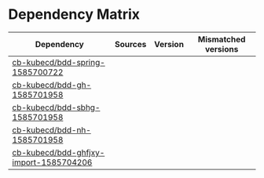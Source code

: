 # Dependency Matrix

Dependency | Sources | Version | Mismatched versions
---------- | ------- | ------- | -------------------
[cb-kubecd/bdd-spring-1585700722](https://github.com/cb-kubecd/bdd-spring-1585700722.git) |  | []() | 
[cb-kubecd/bdd-gh-1585701958](https://github.com/cb-kubecd/bdd-gh-1585701958.git) |  | []() | 
[cb-kubecd/bdd-sbhg-1585701958](https://github.com/cb-kubecd/bdd-sbhg-1585701958.git) |  | []() | 
[cb-kubecd/bdd-nh-1585701958](https://github.com/cb-kubecd/bdd-nh-1585701958.git) |  | []() | 
[cb-kubecd/bdd-ghfjxy-import-1585704206](https://github.com/cb-kubecd/bdd-ghfjxy-import-1585704206.git) |  | []() | 
